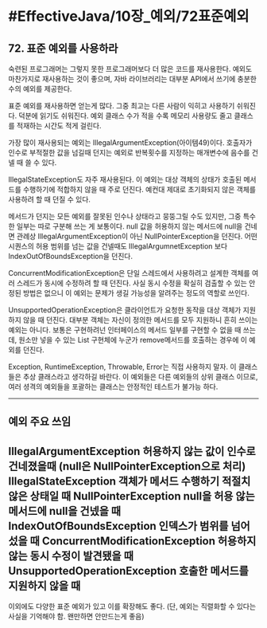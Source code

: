 # #EffectiveJava/10장_예외/72표준예외


## 72. 표준 예외를 사용하라


숙련된 프로그래머는 그렇지 못한 프로그래머보다 더 많은 코드를 재사용한다. 예외도 마찬가지로 재사용하는 것이 좋으며, 자바 라이브러리는 대부분 API에서 쓰기에 충분한 수의 예외를 제공한다.

표준 예외를 재사용하면 얻는게 많다. 그중 최고는 다른 사람이 익히고 사용하기 쉬워진다. 덕분에 읽기도 쉬워진다. 예외 클래스 수가 적을 수록 메모리 사용량도 줄고 클래스를 적재하는 시간도 적게 걸린다.


가장 많이 재사용되는 예외는 IllegalArgumentException(아이템49)이다. 호출자가 인수로 부적절한 값을 넘길때 던지는 예외로 반복횟수를 지정하는 매개변수에 음수를 건넬 때 쓸 수 있다.

IllegalStateException도 자주 재사용된다. 이 예외는 대상 객체의 상태가 호출된 메서드를 수행하기에 적합하지 않을 때 주로 던진다. 예컨대 제대로 초기화되지 않은 객체를 사용하려 할 때 던질 수 있다.

메서드가 던지는 모든 예외를 잘못된 인수나 상태라고 뭉뚱그릴 수도 있지만, 그중 특수한 일부는 따로 구분해 쓰는 게 보통이다. null 값을 허용하지 않는 메서드에 null을 건네면 관례상 IllegalArgumentException이 아닌 NullPointerException을 던진다. 어떤 시퀀스의 허용 범위를 넘는 값을 건넬때도 IllegalArgumnetException 보다 IndexOutOfBoundsException을 던진다.

ConcurrentModificationException은 단일 스레드에서 사용하려고 설계한 객체를 여러 스레드가 동시에 수정하려 할 때 던진다. 사실 동시 수정을 확실히 검출할 수 있는 안정된 방법은 없으니 이 예외는 문제가 생길 가능성을 알려주는 정도의 역할로 쓰인다.

UnsupportedOperationException은 클라이언트가 요청한 동작을 대상 객체가 지원하지 않을 때 던진다. 대부분 객체는 자신이 정의한 메서드를 모두 지원하니 흔히 쓰이는 예외는 아니다. 보통은 구현하려넌 인터페이스의 메서드 일부를 구현할 수 없을 때 쓰는데, 원소만 넣을 수 있는 List 구현체에 누군가 remove메서드를 호출하는 경우에 이 예외를 던진다.

Exception, RuntimeException, Throwable, Error는 직접 사용하지 말자. 이 클래스들은 추상 클래스라고 생각하길 바란다. 이 예외들은 다른 예외들의 상위 클래스 이므로, 여러 셩격의 예외들을 포괄하는 클래스는 안정적인 테스트가 불가능 하다.

---
예외								주요 쓰임
---
IllegalArgumentException			허용하지 않는 값이 인수로 건네졌을때
								(null은 NullPointerException으로 처리)
IllegalStateException				객체가 메서드 수행하기 적절치 않은 상태일 때
NullPointerException				null을 허용 않는 메서드에 null을 건넸을 때
IndexOutOfBoundsException		인덱스가 범위를 넘어섰을 때
ConcurrentModificationException 	허용하지 않는 동시 수정이 발견됐을 때
UnsupportedOperationException 	호출한 메서드를 지원하지 않을 때
---

이외에도 다양한 표준 예외가 있고 이를 확장해도 좋다. (단, 예외는 직렬화할 수 있다는 사실을 기억해야 함. 왠만하면 안만드는게 좋음)

